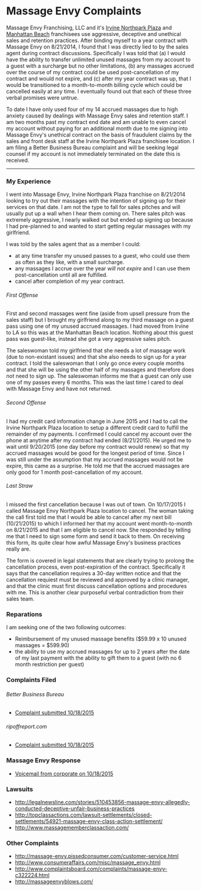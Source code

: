 # Massage Envy Complaints

Massage Envy Franchising, LLC and it's [Irvine Northpark Plaza](http://www.massageenvy.com/clinics/CA/Irvine-Northpark-Plaza-.aspx) and [Manhattan Beach](http://www.massageenvy.com/clinics/CA/Manhattan-Beach.aspx) franchisees use aggressive, deceptive and unethical sales and retention practices. After binding myself to a year contract with Massage Envy on 8/21/2014, I found that I was directly lied to by the sales agent during contract discussions.  Specifically I was told that (a) I would have the ability to transfer unlimited unused massages from my account to a guest with a surcharge but no other limitations, (b) any massages accrued over the course of my contract could be used post-cancellation of my contract and would not expire, and (c) after my year contract was up, that I would be transitioned to a month-to-month billing cycle which could be cancelled easily at any time. I eventually found out that each of these three verbal promises were untrue.

To date I have only used four of my 14 accrued massages due to high anxiety caused by dealings with Massage Envy sales and retention staff. I am two months past my contract end date and am unable to even cancel my account without paying for an additional month due to me signing into Massage Envy's unethical contract on the basis of fraudulent claims by the sales and front desk staff at the Irvine Northpark Plaza franchisee location. I am filing a Better Business Bureau complaint and will be seeking legal counsel if my account is not immediately terminated on the date this is received.

-----------------------------------------------------------------------------------------------------------

### My Experience

I went into Massage Envy, Irvine Northpark Plaza franchise on 8/21/2014 looking to try out their massages with the intention of signing up for their services on that date. I am not the type to fall for sales pitches and will usually put up a wall when I hear them coming on. There sales pitch was extremely aggressive, I nearly walked out but ended up signing up because I had pre-planned to and wanted to start getting regular massages with my girlfriend.

I was told by the sales agent that as a member I could:

* at any time transfer my unused passes to a guest, who could use them as often as they like, with a small surcharge.
* any massages I accrue over the year *will not expire* and I can use them post-cancellation until all are fulfilled.
* cancel after completion of my year contract.

###### First Offense

First and second massages went fine (aside from upsell pressure from the sales staff) but I brought my girlfriend along to my third massage on a guest pass using one of my unused accrued massages. I had moved from Irvine to LA so this was at the Manhattan Beach location. Nothing about this guest pass was guest-like, instead she got a very aggressive sales pitch.

The saleswoman told my girlfriend that she needs a lot of massage work (due to non-existant issues) and that she also needs to sign up for a year contract. I told the saleswoman that I only go once every couple months and that she will be using the other half of my massages and therefore does not need to sign up. The saleswoman informs me that a guest can only use one of my passes every 6 months.  This was the last time I cared to deal with Massage Envy and have not returned.

###### Second Offense

I had my credit card information change in June 2015 and I had to call the Irvine Northpark Plaza location to setup a different credit card to fulfill the remainder of my payments. I confirmed I could cancel my account over the phone at anytime after my contract had ended (8/21/2015). He urged me to wait until 9/20/2015 (one day before my contract would renew) so that my accrued massages would be good for the longest period of time. Since I was still under the assumption that my accrued massages would not be expire, this came as a surprise. He told me that the accrued massages are only good for 1 month post-cancellation of my account.

###### Last Straw

I missed the first cancellation because I was out of town. On 10/17/2015 I called Massage Envy Northpark Plaza location to cancel. The woman taking the call first told me that I would be able to cancel after my next bill (10/21/2015) to which I informed her that my account went month-to-month on 8/21/2015 and that I am eligible to cancel now. She responded by telling me that I need to sign some form and send it back to them. On receiving this form, its quite clear how awful Massage Envy's business practices really are.

The form is covered in legal statements that are clearly trying to prolong the cancellation process, even post-expiration of the contract. Specifically it says that the cancellation requires a 30-day written notice and that the cancellation requiest must be reviewed and approved by a clinic manager, and that the clinic must first discuss cancellation options and procedures with me. This is another clear purposeful verbal contradiction from their sales team.

### Reparations

I am seeking one of the two following outcomes:

* Reimbursement of my unused massage benefits ($59.99 x 10 unused massages = $599.90)
* the ability to use my accrued massages for up to 2 years after the date of my last payment with the ability to gift them to a guest (with no 6 month restriction per guest)

### Complaints Filed

###### Better Business Bureau

* [Complaint submitted 10/18/2015](http://odrcomplaint.bbb.org/odrweb/public/ComplaintSubmitted.aspx?s=false&bbbid=127&complaintid=10865014&chk=IDNzc0iLRVQHz%2fHgmwPmlQ)

###### ripoffreport.com

* [Complaint submitted 10/18/2015](http://www.ripoffreport.com/r/Massage-Envy-Irvine-Northpark-Plaza/Irvine-California-92602/Massage-Envy-is-requiring-me-to-sign-additional-monetary-contracts-to-exit-my-already-exp-1262075)

### Massage Envy Response

* [Voicemail from corporate on 10/18/2015](https://github.com/cchamberlain/massage-envy-case/raw/master/vm-corporate-01.m4a)

### Lawsuits

* http://legalnewsline.com/stories/510453856-massage-envy-allegedly-conducted-deceptive-unfair-business-practices
* http://topclassactions.com/lawsuit-settlements/closed-settlements/54921-massage-envy-class-action-settlement/
* http://www.massagememberclassaction.com/

### Other Complaints

* http://massage-envy.pissedconsumer.com/customer-service.html
* http://www.consumeraffairs.com/misc/massage_envy.html
* http://www.complaintsboard.com/complaints/massage-envy-c322224.html
* http://massageenvyblows.com/
